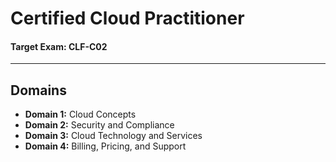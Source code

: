 # Certified Cloud Practitioner
#### Target Exam: CLF-C02
___
## Domains
- **Domain 1:** Cloud Concepts
- **Domain 2:** Security and Compliance
- **Domain 3:** Cloud Technology and Services
- **Domain 4:** Billing, Pricing, and Support
